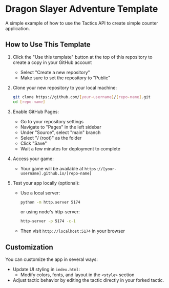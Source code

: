 # Dragon Slayer Adventure Template

A simple example of how to use the Tactics API to create simple counter application.

## How to Use This Template

1. Click the "Use this template" button at the top of this repository to create a copy in your GitHub account
   - Select "Create a new repository"
   - Make sure to set the repository to "Public"

2. Clone your new repository to your local machine:
   ```bash
   git clone https://github.com/[your-username]/[repo-name].git
   cd [repo-name]
   ```

3. Enable GitHub Pages:
   - Go to your repository settings
   - Navigate to "Pages" in the left sidebar
   - Under "Source", select "main" branch
   - Select "/ (root)" as the folder
   - Click "Save"
   - Wait a few minutes for deployment to complete

4. Access your game:
   - Your game will be available at `https://[your-username].github.io/[repo-name]`

5. Test your app locally (optional):
   - Use a local server:
     ```bash
     python -m http.server 5174
     ```

     or using node's http-server:

     ```bash
     http-server -p 5174 -c-1
     ```
   - Then visit `http://localhost:5174` in your browser

## Customization

You can customize the app in several ways:

- Update UI styling in `index.html`:
  - Modify colors, fonts, and layout in the `<style>` section
- Adjust tactic behavior by editing the tactic directly in your forked tactic.
